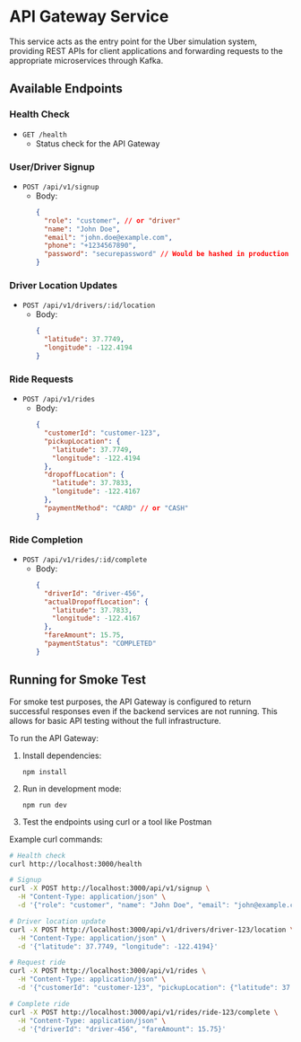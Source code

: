 # API Gateway Service

This service acts as the entry point for the Uber simulation system, providing REST APIs for client applications and forwarding requests to the appropriate microservices through Kafka.

## Available Endpoints

### Health Check
- `GET /health`
  - Status check for the API Gateway

### User/Driver Signup
- `POST /api/v1/signup`
  - Body:
    ```json
    {
      "role": "customer", // or "driver"
      "name": "John Doe",
      "email": "john.doe@example.com",
      "phone": "+1234567890",
      "password": "securepassword" // Would be hashed in production
    }
    ```

### Driver Location Updates
- `POST /api/v1/drivers/:id/location`
  - Body:
    ```json
    {
      "latitude": 37.7749,
      "longitude": -122.4194
    }
    ```

### Ride Requests
- `POST /api/v1/rides`
  - Body:
    ```json
    {
      "customerId": "customer-123",
      "pickupLocation": {
        "latitude": 37.7749,
        "longitude": -122.4194
      },
      "dropoffLocation": {
        "latitude": 37.7833,
        "longitude": -122.4167
      },
      "paymentMethod": "CARD" // or "CASH"
    }
    ```

### Ride Completion
- `POST /api/v1/rides/:id/complete`
  - Body:
    ```json
    {
      "driverId": "driver-456",
      "actualDropoffLocation": {
        "latitude": 37.7833,
        "longitude": -122.4167
      },
      "fareAmount": 15.75,
      "paymentStatus": "COMPLETED"
    }
    ```

## Running for Smoke Test

For smoke test purposes, the API Gateway is configured to return successful responses even if the backend services are not running. This allows for basic API testing without the full infrastructure.

To run the API Gateway:

1. Install dependencies:
   ```
   npm install
   ```

2. Run in development mode:
   ```
   npm run dev
   ```

3. Test the endpoints using curl or a tool like Postman

Example curl commands:

```bash
# Health check
curl http://localhost:3000/health

# Signup
curl -X POST http://localhost:3000/api/v1/signup \
  -H "Content-Type: application/json" \
  -d '{"role": "customer", "name": "John Doe", "email": "john@example.com"}'

# Driver location update
curl -X POST http://localhost:3000/api/v1/drivers/driver-123/location \
  -H "Content-Type: application/json" \
  -d '{"latitude": 37.7749, "longitude": -122.4194}'

# Request ride
curl -X POST http://localhost:3000/api/v1/rides \
  -H "Content-Type: application/json" \
  -d '{"customerId": "customer-123", "pickupLocation": {"latitude": 37.7749, "longitude": -122.4194}, "dropoffLocation": {"latitude": 37.7833, "longitude": -122.4167}}'

# Complete ride
curl -X POST http://localhost:3000/api/v1/rides/ride-123/complete \
  -H "Content-Type: application/json" \
  -d '{"driverId": "driver-456", "fareAmount": 15.75}'
```